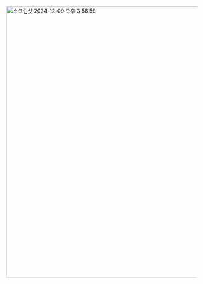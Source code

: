 <img width="720" alt="스크린샷 2024-12-09 오후 3 56 59" src="https://github.com/user-attachments/assets/c5ea6cee-8439-4436-be21-4e3c81d57948">
